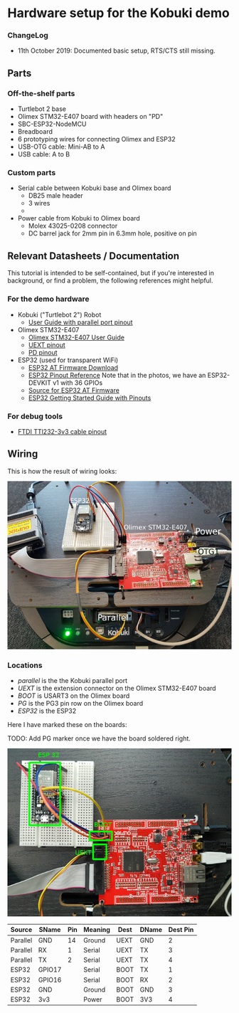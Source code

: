 # Hardware setup for the Kobuki demo

### ChangeLog

 * 11th October 2019: Documented basic setup, RTS/CTS still missing.

## Parts

### Off-the-shelf parts
 
 * Turtlebot 2 base
 * Olimex STM32-E407 board with headers on "PD"
 * SBC-ESP32-NodeMCU
 * Breadboard
 * 6 prototyping wires for connecting Olimex and ESP32
 * USB-OTG cable: Mini-AB to A
 * USB cable: A to B

### Custom parts

 * Serial cable between Kobuki base and Olimex board
    * DB25 male header
    * 3 wires
    * 
 * Power cable from Kobuki to Olimex board
    * Molex 43025-0208 connector
    * DC barrel jack for 2mm pin in 6.3mm hole, positive on pin
    

## Relevant Datasheets / Documentation

This tutorial is intended to be self-contained, but if you're interested in background, or find a problem, the following references might helpful.

### For the demo hardware

 * Kobuki ("Turtlebot 2") Robot
    * [User Guide with parallel port pinout](https://docs.google.com/document/d/15k7UBnYY_GPmKzQCjzRGCW-4dIP7zl_R_7tWPLM0zKI/edit#bookmark=id.jso1h9boryth)
 * Olimex STM32-E407
    * [Olimex STM32-E407 User Guide](https://www.olimex.com/Products/ARM/ST/STM32-E407/resources/STM32-E407.pdf)
    * [UEXT pinout](https://www.olimex.com/Products/ARM/ST/STM32-E407/resources/STM32-E407.pdf#15)
    * [PD pinout](https://www.olimex.com/Products/ARM/ST/STM32-E407/resources/STM32-E407.pdf#18)
 * ESP32 (used for transparent WiFi)
   * [ESP32 AT Firmware Download](https://www.espressif.com/en/support/download/at)
   * [ESP32 Pinout Reference](https://randomnerdtutorials.com/esp32-pinout-reference-gpios/) Note that in the photos, we have an ESP32-DEVKIT v1 with 36 GPIOs
   * [Source for ESP32 AT Firmware](https://github.com/espressif/esp-at)
   * [ESP32 Getting Started Guide with Pinouts](https://github.com/espressif/esp-at/blob/master/docs/ESP_AT_Get_Started.md)

### For debug tools

 * [FTDI TTl232-3v3 cable pinout](https://www.ftdichip.com/Support/Documents/DataSheets/Cables/DS_TTL-232R_CABLES.pdf#page=11)
 

## Wiring

This is how the result of wiring looks:

![](hardware_overview.jpg)

### Locations
 * *parallel* is the the Kobuki parallel port
 * *UEXT* is the extension connector on the Olimex STM32-E407 board
 * *BOOT* is USART3 on the Olimex board
 * *PG* is the PG3 pin row on the Olimex board
 * *ESP32* is the ESP32

Here I have marked these on the boards:

TODO: Add PG marker once we have the board soldered right.

![](connections_mcus.jpg)


|  Source  | SName  | Pin | Meaning | Dest | DName | Dest Pin |
|----------|--------|-----|---------|------|-------|----------|
| Parallel | GND    | 14  | Ground  | UEXT | GND   | 2        |
| Parallel | RX     | 1   | Serial  | UEXT | TX    | 3        |
| Parallel | TX     | 2   | Serial  | UEXT | TX    | 4        |
| ESP32    | GPIO17 |     | Serial  | BOOT | TX    | 1        | 
| ESP32    | GPIO16 |     | Serial  | BOOT | RX    | 2        | 
| ESP32    | GND    |     | Ground  | BOOT | GND   | 3        | 
| ESP32    | 3v3    |     | Power   | BOOT | 3V3   | 4        |
